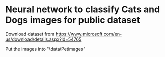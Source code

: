 # Neural network to classify Cats and Dogs images for public dataset
Download dataset from https://www.microsoft.com/en-us/download/details.aspx?id=54765

Put the images into "\data\Petimages\"
